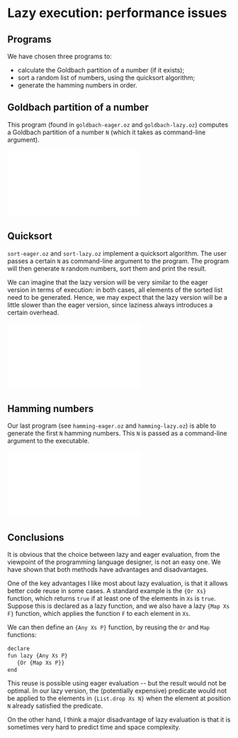 Lazy execution: performance issues
==================================

Programs
--------

We have chosen three programs to:

- calculate the Goldbach partition of a number (if it exists);
- sort a random list of numbers, using the quicksort algorithm;
- generate the hamming numbers in order.

Goldbach partition of a number
------------------------------

This program (found in `goldbach-eager.oz` and `goldbach-lazy.oz`) computes a
Goldbach partition of a number `N` (which it takes as command-line argument).

![Running time of calculating the Goldbach partitions for a given N](assignment-1/images/goldbach.pdf)

Quicksort
---------

`sort-eager.oz` and `sort-lazy.oz` implement a quicksort algorithm. The user
passes a certain `N` as command-line argument to the program. The program will
then generate `N` random numbers, sort them and print the result.

We can imagine that the lazy version will be very similar to the eager version
in terms of execution: in both cases, all elements of the sorted list need to be
generated. Hence, we may expect that the lazy version will be a little slower
than the eager version, since laziness always introduces a certain overhead.

![Running time of generating and sorting N numbers](assignment-1/images/sort.pdf)

Hamming numbers
---------------

Our last program (see `hamming-eager.oz` and `hamming-lazy.oz`) is able to
generate the first `N` hamming numbers. This `N` is passed as a command-line
argument to the executable.

![Running time of generating N hamming numbers in order](assignment-1/images/hamming.pdf)

Conclusions
-----------

It is obvious that the choice between lazy and eager evaluation, from the
viewpoint of the programming language designer, is not an easy one. We have
shown that both methods have advantages and disadvantages.

One of the key advantages I like most about lazy evaluation, is that it allows
better code reuse in some cases. A standard example is the `{Or Xs}` function,
which returns `true` if at least one of the elements in `Xs` is `true`. Suppose
this is declared as a lazy function, and we also have a lazy `{Map Xs F}`
function, which applies the function `F` to each element in `Xs`.

We can then define an `{Any Xs P}` function, by reusing the `Or` and `Map`
functions:

    declare
    fun lazy {Any Xs P}
       {Or {Map Xs P}}
    end

This reuse is possible using eager evaluation -- but the result would not be
optimal. In our lazy version, the (potentially expensive) predicate would not be
applied to the elements in `{List.drop Xs N}` when the element at position `N`
already satisfied the predicate.

On the other hand, I think a major disadvantage of lazy evaluation is that it is
sometimes very hard to predict time and space complexity.
